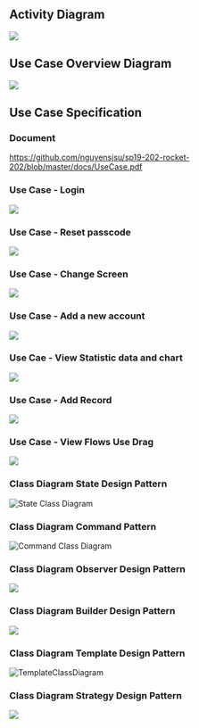 ## Activity Diagram

![](ActivityDiagram_Check&AddRecord.png)

## Use Case Overview Diagram

![](UseCaseOverviewDiagram.png)

## Use Case Specification

### Document
https://github.com/nguyensjsu/sp19-202-rocket-202/blob/master/docs/UseCase.pdf

### Use Case - Login

![](Sequence%20Diagram_Login.png)

### Use Case - Reset passcode

![](Sequence%20Diagram_Reset%20Passcode.png)

### Use Case - Change Screen

![](Sequence_Diagram_Change_Screen.png)

### Use Case - Add a new account

![](Sequence%20Diagram_Add%20a%20new%20account.png)

### Use Cae - View Statistic data and chart

![](Sequence%20Diagram_View%20Chart.png)

### Use Case - Add Record

![](Sequence_Diagram_addRecord.png)

### Use Case - View Flows Use Drag

![](Sequence%20Diagram_ViewMyFlowsUseDrag.png)

### Class Diagram State Design Pattern

![State Class Diagram](StateClassDiagram.png)

### Class Diagram Command Pattern

![Command Class Diagram](Command_Decorator_Pattern.png)

### Class Diagram Observer Design Pattern

![](ObserverClassDiagram.png)

### Class Diagram Builder Design Pattern

![](ClassDiagram_BuilderPattern.png)

### Class Diagram Template Design Pattern

![TemplateClassDiagram](TemplateClassDiagram.png)

### Class Diagram Strategy Design Pattern

![](StrategyClassDiagram.png)
